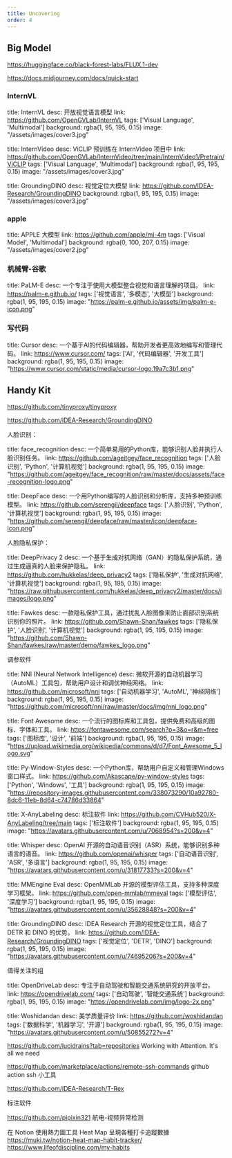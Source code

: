 ```yaml
---
title: Uncovering
order: 4
---
```

<!-- markdownlint-disable MD033 -->

<script setup>
import MyBookmark from "@MyBookmark";
</script>

## Big Model

https://huggingface.co/black-forest-labs/FLUX.1-dev

https://docs.midjourney.com/docs/quick-start

### InternVL

title: InternVL
desc: 开放视觉语言模型
link: https://github.com/OpenGVLab/InternVL
tags: ['Visual Language', 'Multimodal']
background: rgba(1, 95, 195, 0.15)
image: "/assets/images/cover3.jpg"

title: InternVideo
desc: ViCLIP 预训练在 InternVideo 项目中
link: https://github.com/OpenGVLab/InternVideo/tree/main/InternVideo1/Pretrain/ViCLIP
tags: ['Visual Language', 'Multimodal']
background: rgba(1, 95, 195, 0.15)
image: "/assets/images/cover3.jpg"


title: GroundingDINO
desc: 视觉定位大模型
link: https://github.com/IDEA-Research/GroundingDINO
background: rgba(1, 95, 195, 0.15)
image: "/assets/images/cover3.jpg"

### apple

title: APPLE 大模型
link: https://github.com/apple/ml-4m
tags: ['Visual Model', 'Multimodal']
background: rgba(0, 100, 207, 0.15)
image: "/assets/images/cover2.jpg"


### 机械臂-谷歌

title: PaLM-E
desc: 一个专注于使用大模型整合视觉和语言理解的项目。
link: https://palm-e.github.io/
tags: ['视觉语言', '多模态', '大模型']
background: rgba(1, 95, 195, 0.15)
image: "https://palm-e.github.io/assets/img/palm-e-icon.png"

### 写代码

title: Cursor
desc: 一个基于AI的代码编辑器，帮助开发者更高效地编写和管理代码。
link: https://www.cursor.com/
tags: ['AI', '代码编辑器', '开发工具']
background: rgba(1, 95, 195, 0.15)
image: "https://www.cursor.com/static/media/cursor-logo.19a7c3b1.png"

## Handy Kit

https://github.com/tinyproxy/tinyproxy


https://github.com/IDEA-Research/GroundingDINO

人脸识别：

title: face_recognition
desc: 一个简单易用的Python库，能够识别人脸并执行人脸识别任务。
link: https://github.com/ageitgey/face_recognition
tags: ['人脸识别', 'Python', '计算机视觉']
background: rgba(1, 95, 195, 0.15)
image: "https://github.com/ageitgey/face_recognition/raw/master/docs/assets/face-recognition-logo.png"


title: DeepFace
desc: 一个用Python编写的人脸识别和分析库，支持多种预训练模型。
link: https://github.com/serengil/deepface
tags: ['人脸识别', 'Python', '计算机视觉']
background: rgba(1, 95, 195, 0.15)
image: "https://github.com/serengil/deepface/raw/master/icon/deepface-icon.png"


人脸隐私保护：

title: DeepPrivacy 2
desc: 一个基于生成对抗网络（GAN）的隐私保护系统，通过生成逼真的人脸来保护隐私。
link: https://github.com/hukkelas/deep_privacy2
tags: ['隐私保护', '生成对抗网络', '计算机视觉']
background: rgba(1, 95, 195, 0.15)
image: "https://raw.githubusercontent.com/hukkelas/deep_privacy2/master/docs/images/logo.png"

title: Fawkes
desc: 一款隐私保护工具，通过扰乱人脸图像来防止面部识别系统识别你的照片。
link: https://github.com/Shawn-Shan/fawkes
tags: ['隐私保护', '人脸识别', '计算机视觉']
background: rgba(1, 95, 195, 0.15)
image: "https://github.com/Shawn-Shan/fawkes/raw/master/demo/fawkes_logo.png"


调参软件

title: NNI (Neural Network Intelligence)
desc: 微软开源的自动机器学习（AutoML）工具包，帮助用户设计和调优神经网络。
link: https://github.com/microsoft/nni
tags: ['自动机器学习', 'AutoML', '神经网络']
background: rgba(1, 95, 195, 0.15)
image: "https://github.com/microsoft/nni/raw/master/docs/img/nni_logo.png"



title: Font Awesome
desc: 一个流行的图标库和工具包，提供免费和高级的图标、字体和工具。
link: https://fontawesome.com/search?p=3&o=r&m=free
tags: ['图标库', '设计', '前端']
background: rgba(1, 95, 195, 0.15)
image: "https://upload.wikimedia.org/wikipedia/commons/d/d7/Font_Awesome_5_logo.svg"

title: Py-Window-Styles
desc: 一个Python库，帮助用户自定义和管理Windows窗口样式。
link: https://github.com/Akascape/py-window-styles
tags: ['Python', 'Windows', '工具']
background: rgba(1, 95, 195, 0.15)
image: "https://repository-images.githubusercontent.com/338073290/10a92780-8dc6-11eb-8d64-c74786d33864"


title: X-AnyLabeling
desc: 标注软件
link: https://github.com/CVHub520/X-AnyLabeling/tree/main
tags: ['标注软件']
background: rgba(1, 95, 195, 0.15)
image: "https://avatars.githubusercontent.com/u/7068954?s=200&v=4"

title: Whisper
desc: OpenAI 开源的自动语音识别（ASR）系统，能够识别多种语言的语音。
link: https://github.com/openai/whisper
tags: ['自动语音识别', 'ASR', '多语言']
background: rgba(1, 95, 195, 0.15)
image: "https://avatars.githubusercontent.com/u/31817733?s=200&v=4"

title: MMEngine Eval
desc: OpenMMLab 开源的模型评估工具，支持多种深度学习框架。
link: https://github.com/open-mmlab/mmeval
tags: ['模型评估', '深度学习']
background: rgba(1, 95, 195, 0.15)
image: "https://avatars.githubusercontent.com/u/35628848?s=200&v=4"


title: GroundingDINO
desc: IDEA Research 开源的视觉定位工具，结合了 DETR 和 DINO 的优势。
link: https://github.com/IDEA-Research/GroundingDINO
tags: ['视觉定位', 'DETR', 'DINO']
background: rgba(1, 95, 195, 0.15)
image: "https://avatars.githubusercontent.com/u/74695206?s=200&v=4"

值得关注的组


title: OpenDriveLab
desc: 专注于自动驾驶和智能交通系统研究的开放平台。
link: https://opendrivelab.com/
tags: ['自动驾驶', '智能交通系统']
background: rgba(1, 95, 195, 0.15)
image: "https://opendrivelab.com/img/logo-2x.png"

title: Woshidandan
desc: 美学质量评价
link: https://github.com/woshidandan
tags: ['数据科学', '机器学习', '开源']
background: rgba(1, 95, 195, 0.15)
image: "https://avatars.githubusercontent.com/u/50855272?v=4"


https://github.com/lucidrains?tab=repositories
Working with Attention. It's all we need


https://github.com/marketplace/actions/remote-ssh-commands
github action ssh 小工具


https://github.com/IDEA-Research/T-Rex

标注软件


https://github.com/pipixin321 航电-视频异常检测


在 Notion 使用熱力圖工具 Heat Map 呈現各種打卡追蹤數據
https://muki.tw/notion-heat-map-habit-tracker/
https://www.lifeofdiscipline.com/my-habits


